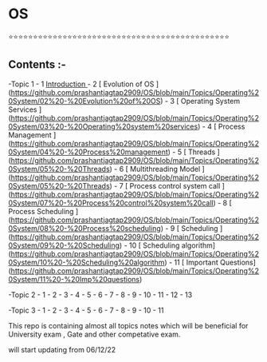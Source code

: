 # OS

⭐⭐⭐⭐⭐⭐⭐⭐⭐⭐⭐⭐⭐⭐⭐⭐⭐⭐⭐⭐⭐⭐⭐⭐⭐⭐⭐⭐⭐⭐⭐⭐⭐⭐⭐⭐⭐⭐⭐⭐⭐⭐⭐⭐⭐
## Contents :-
  
  -Topic 1
      - 1 [ Introduction ](https://github.com/prashantjagtap2909/OS/blob/main/Topics/Operating%20System/01%20-%20Introduction)
      - 2 [ Evolution of OS ] (https://github.com/prashantjagtap2909/OS/blob/main/Topics/Operating%20System/02%20-%20Evolution%20of%20OS)
      - 3 [ Operating System Services ] (https://github.com/prashantjagtap2909/OS/blob/main/Topics/Operating%20System/03%20-%20Operating%20system%20services)
      - 4 [ Process Management ] (https://github.com/prashantjagtap2909/OS/blob/main/Topics/Operating%20System/04%20-%20Process%20management)
      - 5 [ Threads ] (https://github.com/prashantjagtap2909/OS/blob/main/Topics/Operating%20System/05%20-%20Threads)
      - 6 [ Multithreading Model ] (https://github.com/prashantjagtap2909/OS/blob/main/Topics/Operating%20System/05%20-%20Threads)
      - 7 [ Process control system call ] (https://github.com/prashantjagtap2909/OS/blob/main/Topics/Operating%20System/07%20-%20Process%20control%20system%20call)
      - 8 [ Process Scheduling ] (https://github.com/prashantjagtap2909/OS/blob/main/Topics/Operating%20System/08%20-%20Process%20scheduling)
      - 9 [ Scheduling ] (https://github.com/prashantjagtap2909/OS/blob/main/Topics/Operating%20System/09%20-%20Scheduling)
      - 10 [ Scheduling algorithm] (https://github.com/prashantjagtap2909/OS/blob/main/Topics/Operating%20System/10%20-%20Scheduling%20algorithm)
      - 11 [ Important Questions] (https://github.com/prashantjagtap2909/OS/blob/main/Topics/Operating%20System/11%20-%20Imp%20questions)
  
  -Topic 2
      - 1
      - 2
      - 3
      - 4 
      - 5 
      - 6 
      - 7 
      - 8 
      - 9 
      - 10
      - 11
      - 12
      - 13
      
  -Topic 3
      - 1
      - 2
      - 3
      - 4 
      - 5 
      - 6 
      - 7 
      - 8 
      - 9 
      - 10
      - 11
      
      
This repo is containing almost all topics notes which will be beneficial for University exam , Gate and other competative exam.

will start updating from 06/12/22

